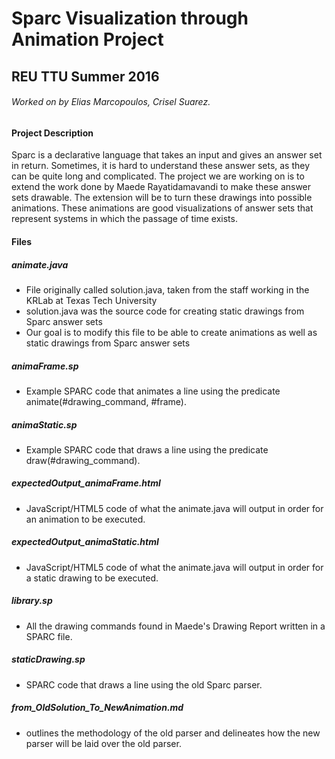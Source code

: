 # Sparc Visualization through Animation Project
## REU TTU Summer 2016
###### Worked on by Elias Marcopoulos, Crisel Suarez.

#### Project Description
Sparc is a declarative language that takes an input and gives an answer set in return. Sometimes, it is hard to understand these answer sets, as they can be quite long and complicated. The project we are working on is to extend the work done by Maede Rayatidamavandi to make these answer sets drawable. The extension will be to turn these drawings into possible animations. These animations are good visualizations of answer sets that represent systems in which the passage of time exists.

#### Files
##### animate.java
- File originally called solution.java, taken from the staff working in the KRLab at Texas Tech University
- solution.java was the source code for creating static drawings from Sparc answer sets
- Our goal is to modify this file to be able to create animations as well as static drawings from Sparc answer sets

##### animaFrame.sp
- Example SPARC code that animates a line using the predicate animate(#drawing_command, #frame).

##### animaStatic.sp
- Example SPARC code that draws a line using the predicate draw(#drawing_command).

##### expectedOutput_animaFrame.html
- JavaScript/HTML5 code of what the animate.java will output in order for an animation to be executed. 

##### expectedOutput_animaStatic.html
- JavaScript/HTML5 code of what the animate.java will output in order for a static drawing to be executed.

##### library.sp
- All the drawing commands found in Maede's Drawing Report written in a SPARC file.

##### staticDrawing.sp
- SPARC code that draws a line using the old Sparc parser. 

##### from_OldSolution_To_NewAnimation.md
- outlines the methodology of the old parser and delineates how the new parser will be laid over the old parser.